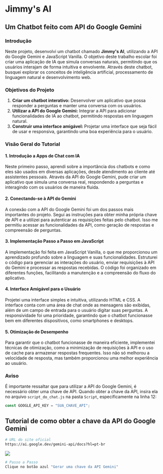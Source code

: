 # Jimmy's AI

## Um Chatbot feito com API do Google Gemini

### Introdução

Neste projeto, desenvolvi um chatbot chamado **Jimmy's AI**, utilizando a API do Google Gemini e JavaScript Vanilla. O objetivo deste trabalho escolar foi criar uma aplicação de IA que simula conversas naturais, permitindo que os usuários interajam de forma intuitiva e envolvente. Através deste chatbot, busquei explorar os conceitos de inteligência artificial, processamento de linguagem natural e desenvolvimento web.

### Objetivos do Projeto

1. **Criar um chatbot interativo:** Desenvolver um aplicativo que possa responder a perguntas e manter uma conversa com os usuários.
2. **Utilizar a API do Google Gemini:** Integrar a API para adicionar funcionalidades de IA ao chatbot, permitindo respostas em linguagem natural.
3. **Construir uma interface amigável:** Projetar uma interface que seja fácil de usar e responsiva, garantindo uma boa experiência para o usuário.

### Visão Geral do Tutorial

#### 1. Introdução a Apps de Chat com IA

Neste primeiro passo, aprendi sobre a importância dos chatbots e como eles são usados em diversas aplicações, desde atendimento ao cliente até assistentes pessoais. Através da API do Google Gemini, pude criar um aplicativo que simula uma conversa real, respondendo a perguntas e interagindo com os usuários de maneira fluida.

#### 2. Conectando-se à API do Gemini

A conexão com a API do Google Gemini foi um dos passos mais importantes do projeto. Segui as instruções para obter minha própria chave de API e a utilizei para autenticar as requisições feitas pelo chatbot. Isso me permitiu acessar as funcionalidades da API, como geração de respostas e compreensão de perguntas.

#### 3. Implementação Passo a Passo em JavaScript

A implementação foi feita em JavaScript Vanilla, o que me proporcionou um aprendizado profundo sobre a linguagem e suas funcionalidades. Estruturei o código para gerenciar as interações do usuário, enviar requisições à API do Gemini e processar as respostas recebidas. O código foi organizado em diferentes funções, facilitando a manutenção e a compreensão do fluxo do aplicativo.

#### 4. Interface Amigável para o Usuário

Projetei uma interface simples e intuitiva, utilizando HTML e CSS. A interface conta com uma área de chat onde as mensagens são exibidas, além de um campo de entrada para o usuário digitar suas perguntas. A responsividade foi uma prioridade, garantindo que o chatbot funcionasse bem em diferentes dispositivos, como smartphones e desktops.

#### 5. Otimização de Desempenho

Para garantir que o chatbot funcionasse de maneira eficiente, implementei técnicas de otimização, como a minimização de requisições à API e o uso de cache para armazenar respostas frequentes. Isso não só melhorou a velocidade de resposta, mas também proporcionou uma melhor experiência ao usuário.

### Aviso

É importante ressaltar que para utilizar a API do Google Gemini, é necessário obter uma chave de API. Quando obter a chave da API, insira ela no arquivo `script_do_chat.js` na pasta `Script`, especificamente na linha 12:

```javascript
const GOOGLE_API_KEY = "SUA_CHAVE_API";
```
## Tutorial de como obter a chave da API do Google Gemini

```bash
# URL do site oficial
https://ai.google.dev/gemini-api/docs?hl=pt-br
```

![](./Código/Media/Print1.png)

```bash
# Passo a Passo
Clique no botão azul "Gerar uma chave da API Gemini"
```